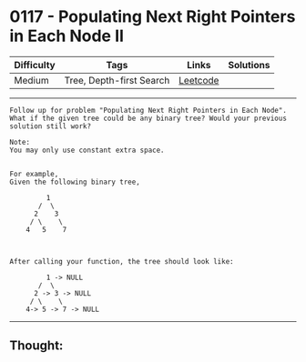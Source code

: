 # 0117 - Populating Next Right Pointers in Each Node II

Difficulty  | Tags | Links | Solutions
----------- | ---- | ----- | -----
Medium | Tree, Depth-first Search | [Leetcode](https://leetcode.com/problems/populating-next-right-pointers-in-each-node-ii/description/) |


-----------

```
Follow up for problem "Populating Next Right Pointers in Each Node".
What if the given tree could be any binary tree? Would your previous solution still work?

Note:
You may only use constant extra space.


For example,
Given the following binary tree,

         1
       /  \
      2    3
     / \    \
    4   5    7



After calling your function, the tree should look like:

         1 -> NULL
       /  \
      2 -> 3 -> NULL
     / \    \
    4-> 5 -> 7 -> NULL
```

-----------

## Thought:
